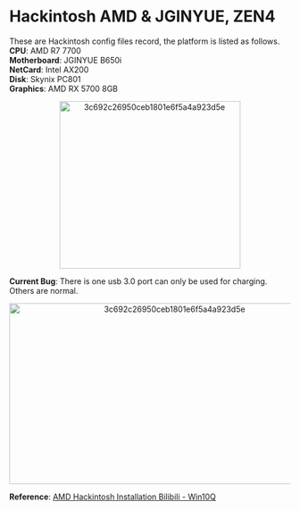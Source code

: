 # Hackintosh AMD & JGINYUE, ZEN4
These are Hackintosh config files record, the platform is listed as follows. \
**CPU**: AMD R7 7700 \
**Motherboard**: JGINYUE B650i \
**NetCard**: Intel AX200 \
**Disk**: Skynix PC801 \
**Graphics**: AMD RX 5700 8GB 
<p align="center">
    <img src="https://github.com/user-attachments/assets/ded570ff-1c34-4b1f-bf48-74fbbc38828c" alt="3c692c26950ceb1801e6f5a4a923d5e" width="324" height="300">
</p>

**Current Bug**: There is one usb 3.0 port can only be used for charging. Others are normal.
<p align="center">
    <img src="https://github.com/user-attachments/assets/cd2bf76b-745b-426b-a1ac-5421daafc2be" alt="3c692c26950ceb1801e6f5a4a923d5e" width="576" height="324">
</p>

**Reference**: [AMD Hackintosh Installation Bilibili - Win10Q](https://www.bilibili.com/video/BV1eJ4m1G7wM/?share_source=copy_web&vd_source=f6bd9ecf2e257e851596439a602e5b37)
